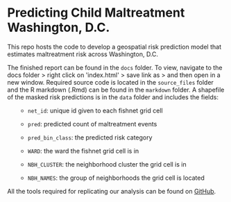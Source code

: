 # Predicting Child Maltreatment Washington, D.C.

This repo hosts the code to develop a geospatial risk prediction model that estimates maltreatment risk across Washington, D.C.

The finished report can be found in the `docs` folder. To view, navigate to the docs folder > right click on 'index.html' > save link as > and then open in a new window. Required source code is located in the `source_files` folder and the R markdown (.Rmd) can be found in the `markdown` folder. A shapefile of the masked risk predictions is in the `data` folder and includes the fields:

<ul>
   
   - `net_id`: unique id given to each fishnet grid cell
   
   - `pred`: predicted count of maltreatment events
   
   - `pred_bin_class`: the predicted risk category
   
   - `WARD`: the ward the fishnet grid cell is in
   
   - `NBH_CLUSTER`: the neighborhood cluster the grid cell is in
   
   - `NBH_NAMES`: the group of neighborhoods the grid cell is located
   
</ul>

All the tools required for replicating our analysis can be found on [GitHub](https://github.com/urbanSpatial/spatialML_package). 
